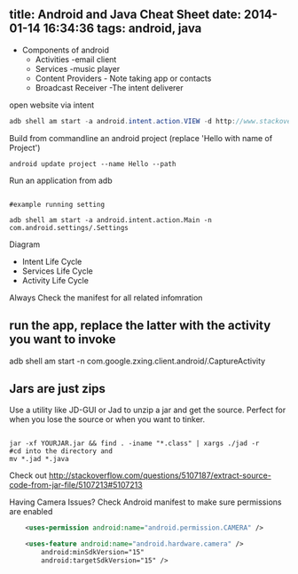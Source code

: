 title: Android and Java Cheat Sheet
date: 2014-01-14 16:34:36
tags: android, java
---
+   Components of android
    *   Activities -email client
    *   Services -music player
    *   Content Providers - Note taking app or contacts
    *   Broadcast Receiver -The intent deliverer

open website via intent
```java
adb shell am start -a android.intent.action.VIEW -d http://www.stackoverflow.com
```
Build from commandline an android project (replace 'Hello with name of Project')

```[shell]
android update project --name Hello --path
```



Run an application from adb
```android

#example running setting

adb shell am start -a android.intent.action.Main -n com.android.settings/.Settings
```

Diagram
+ Intent Life Cycle
+ Services Life Cycle
+ Activity Life Cycle

Always Check the manifest for all related infomration

run the app, replace the latter with the activity you want to invoke
---
adb shell am start -n com.google.zxing.client.android/.CaptureActivity

Jars are just zips
-----
Use a utility like JD-GUI or Jad to unzip a jar and get the source. Perfect for when you lose the source or when you want to tinker.


``` shell

jar -xf YOURJAR.jar && find . -iname "*.class" | xargs ./jad -r
#cd into the directory and
mv *.jad *.java
```
Check out http://stackoverflow.com/questions/5107187/extract-source-code-from-jar-file/5107213#5107213


Having Camera Issues? Check Android manifest to make sure permissions are enabled
```xml
    <uses-permission android:name="android.permission.CAMERA" />

    <uses-feature android:name="android.hardware.camera" />
        android:minSdkVersion="15"
        android:targetSdkVersion="15" />
```